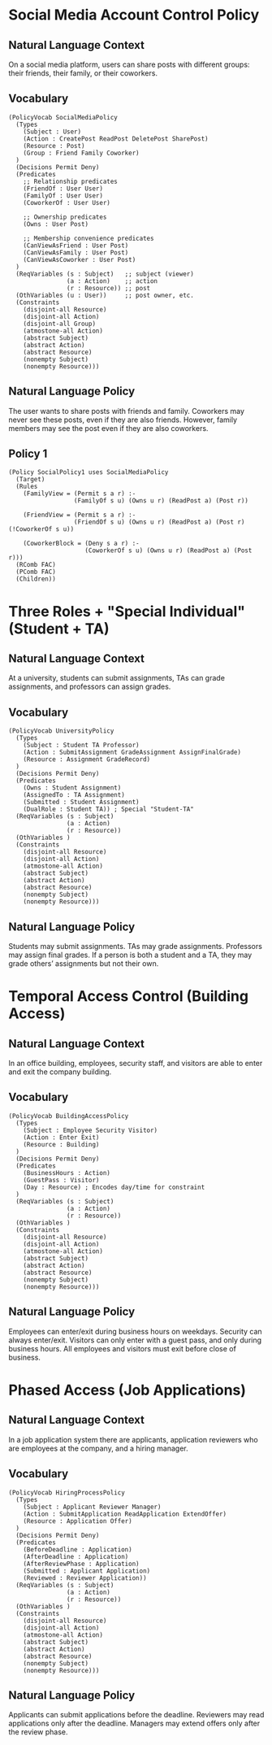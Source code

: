# Social Media Account Control Policy
## Natural Language Context
On a social media platform, users can share posts with different groups: their friends, their family, or their coworkers.

## Vocabulary
```
(PolicyVocab SocialMediaPolicy
  (Types
    (Subject : User)
    (Action : CreatePost ReadPost DeletePost SharePost)
    (Resource : Post)
    (Group : Friend Family Coworker)
  )
  (Decisions Permit Deny)
  (Predicates
    ;; Relationship predicates
    (FriendOf : User User)
    (FamilyOf : User User)
    (CoworkerOf : User User)

    ;; Ownership predicates
    (Owns : User Post)

    ;; Membership convenience predicates
    (CanViewAsFriend : User Post)
    (CanViewAsFamily : User Post)
    (CanViewAsCoworker : User Post)
  )
  (ReqVariables (s : Subject)   ;; subject (viewer)
                (a : Action)    ;; action
                (r : Resource)) ;; post
  (OthVariables (u : User))     ;; post owner, etc.
  (Constraints
    (disjoint-all Resource)
    (disjoint-all Action)
    (disjoint-all Group)
    (atmostone-all Action)
    (abstract Subject)
    (abstract Action)
    (abstract Resource)
    (nonempty Subject)
    (nonempty Resource)))
```

## Natural Language Policy
The user wants to share posts with friends and family. Coworkers may never see these posts, even if they are also friends. However, family members may see the post even if they are also coworkers.

## Policy 1

```
(Policy SocialPolicy1 uses SocialMediaPolicy
  (Target)
  (Rules
    (FamilyView = (Permit s a r) :-
                  (FamilyOf s u) (Owns u r) (ReadPost a) (Post r))

    (FriendView = (Permit s a r) :-
                  (FriendOf s u) (Owns u r) (ReadPost a) (Post r) (!CoworkerOf s u))

    (CoworkerBlock = (Deny s a r) :-
                     (CoworkerOf s u) (Owns u r) (ReadPost a) (Post r)))
  (RComb FAC)
  (PComb FAC)
  (Children))

```



# Three Roles + "Special Individual" (Student + TA)
## Natural Language Context
At a university, students can submit assignments, TAs can grade assignments, and professors can assign grades.

## Vocabulary
```
(PolicyVocab UniversityPolicy
  (Types
    (Subject : Student TA Professor)
    (Action : SubmitAssignment GradeAssignment AssignFinalGrade)
    (Resource : Assignment GradeRecord)
  )
  (Decisions Permit Deny)
  (Predicates
    (Owns : Student Assignment)
    (AssignedTo : TA Assignment)
    (Submitted : Student Assignment)
    (DualRole : Student TA)) ; Special "Student-TA"
  (ReqVariables (s : Subject)
                (a : Action)
                (r : Resource))
  (OthVariables )
  (Constraints
    (disjoint-all Resource)
    (disjoint-all Action)
    (atmostone-all Action)
    (abstract Subject)
    (abstract Action)
    (abstract Resource)
    (nonempty Subject)
    (nonempty Resource)))
```

## Natural Language Policy
Students may submit assignments. TAs may grade assignments. Professors may assign final grades. If a person is both a student and a TA, they may grade others’ assignments but not their own.

# Temporal Access Control (Building Access) 
## Natural Language Context
In an office building, employees, security staff, and visitors are able to enter and exit the company building.

## Vocabulary
```
(PolicyVocab BuildingAccessPolicy
  (Types
    (Subject : Employee Security Visitor)
    (Action : Enter Exit)
    (Resource : Building)
  )
  (Decisions Permit Deny)
  (Predicates
    (BusinessHours : Action)
    (GuestPass : Visitor)
    (Day : Resource) ; Encodes day/time for constraint
  )
  (ReqVariables (s : Subject)
                (a : Action)
                (r : Resource))
  (OthVariables )
  (Constraints
    (disjoint-all Resource)
    (disjoint-all Action)
    (atmostone-all Action)
    (abstract Subject)
    (abstract Action)
    (abstract Resource)
    (nonempty Subject)
    (nonempty Resource)))
```

## Natural Language Policy
Employees can enter/exit during business hours on weekdays. Security can always enter/exit. Visitors can only enter with a guest pass, and only during business hours.  All employees and visitors must exit before close of business.

# Phased Access (Job Applications)
## Natural Language Context
In a job application system there are applicants, application reviewers who are employees at the company, and a hiring manager.

## Vocabulary
```
(PolicyVocab HiringProcessPolicy
  (Types
    (Subject : Applicant Reviewer Manager)
    (Action : SubmitApplication ReadApplication ExtendOffer)
    (Resource : Application Offer)
  )
  (Decisions Permit Deny)
  (Predicates
    (BeforeDeadline : Application)
    (AfterDeadline : Application)
    (AfterReviewPhase : Application)
    (Submitted : Applicant Application)
    (Reviewed : Reviewer Application))
  (ReqVariables (s : Subject)
                (a : Action)
                (r : Resource))
  (OthVariables )
  (Constraints
    (disjoint-all Resource)
    (disjoint-all Action)
    (atmostone-all Action)
    (abstract Subject)
    (abstract Action)
    (abstract Resource)
    (nonempty Subject)
    (nonempty Resource)))
```

## Natural Language Policy
Applicants can submit applications before the deadline. Reviewers may read applications only after the deadline. Managers may extend offers only after the review phase.